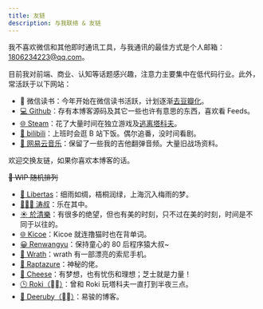 ```yaml
---
title: 友链
description: 与我联络 & 友链
---
```


我不喜欢微信和其他即时通讯工具，与我通讯的最佳方式是个人邮箱：1806234223@qq.com。

目前我对前端、商业、认知等话题感兴趣，注意力主要集中在低代码行业。此外，常活跃于以下网站：

* 📕 微信读书：今年开始在微信读书活跃，计划逐渐[去豆瓣化](https://book.douban.com/mine?status=collect)。
* [💻 Github](https://github.com/Lionad-Morotar)：存有本博客源码及其它一些也许有意思的东西，喜欢看 Feeds。
* [🌐 Steam](https://steamcommunity.com/id/Lionad_Guirotar/)：花了大量时间在独立游戏及[逃离塔科夫](https://escapefromtarkov.com/)。
* [🍟 bilibili](https://space.bilibili.com/6626299)：上班时会逛 B 站下饭。偶尔追番，没时间看剧。
* [🎸 网易云音乐](https://music.163.com/#/user/home?id=64236446)：保留了一些我的吉他翻弹音频。大量旧战场资料。

欢迎交换友链，如果你喜欢本博客的话。

<del>🚧 WIP 随机排列</del>

* [🗽 Libertas](https://libertassss.github.io/blog-deploy/)：细雨如绸，梧桐润绿，上海沉入梅雨的梦。
* [🧔🏻‍♂️ 涛叔](https://tao.zz.ac)：乐在其中。
* [☀️ 於清樂](https://thiscute.world/)：有很多的绝望，但也有美的时刻，只不过在美的时刻，时间是不同于以往的。
* [🌐 Kicoe](https://www.kicoe.com/)：Kicoe 就连撸猫时也在背单词。
* [😀 Renwangyu](https://blog.renwangyu.com/)：保持童心的 80 后程序猿大叔~
* [📱 Wrath](https://wrath.cc)：wrath 有一部漂亮的索尼手机。
* [🎉 Raptazure](https://raptazure.github.io)：神秘的佬。
* [🌻 Cheese](https://blog.youmuwhisper.space/)：有梦想，也有忧伤和理想；芝士就是力量！
* [🕒 Roki（⛓‍💥）](https://blog.weekii.cn/)：曾和 Roki 玩塔科夫一直打到半夜三点。
* [🍺 Deeruby（⛓‍💥）](https://deeruby.com)：易骏的博客。
